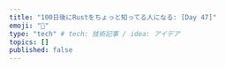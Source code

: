```yaml
---
title: "100日後にRustをちょっと知ってる人になる: [Day 47]"
emoji: "🦀"
type: "tech" # tech: 技術記事 / idea: アイデア
topics: []
published: false
---
```

